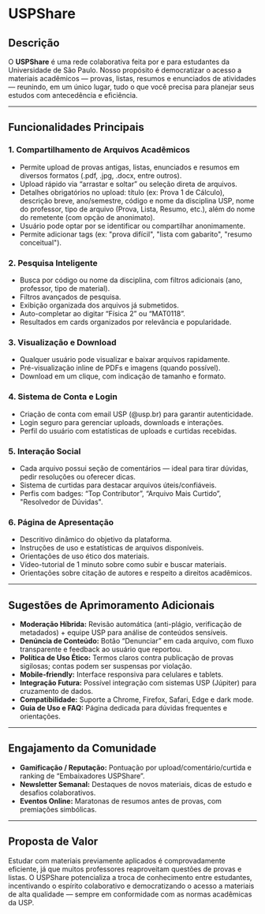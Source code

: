 # USPShare

## Descrição

O **USPShare** é uma rede colaborativa feita por e para estudantes da Universidade de São Paulo. Nosso propósito é democratizar o acesso a materiais acadêmicos — provas, listas, resumos e enunciados de atividades — reunindo, em um único lugar, tudo o que você precisa para planejar seus estudos com antecedência e eficiência.

---

## Funcionalidades Principais

### 1. Compartilhamento de Arquivos Acadêmicos

- Permite upload de provas antigas, listas, enunciados e resumos em diversos formatos (.pdf, .jpg, .docx, entre outros).
- Upload rápido via “arrastar e soltar” ou seleção direta de arquivos.
- Detalhes obrigatórios no upload: título (ex: Prova 1 de Cálculo), descrição breve, ano/semestre, código e nome da disciplina USP, nome do professor, tipo de arquivo (Prova, Lista, Resumo, etc.), além do nome do remetente (com opção de anonimato).
- Usuário pode optar por se identificar ou compartilhar anonimamente.
- Permite adicionar tags (ex: "prova difícil", "lista com gabarito", "resumo conceitual").

### 2. Pesquisa Inteligente

- Busca por código ou nome da disciplina, com filtros adicionais (ano, professor, tipo de material).
- Filtros avançados de pesquisa.
- Exibição organizada dos arquivos já submetidos.
- Auto-completar ao digitar “Física 2” ou “MAT0118”.
- Resultados em cards organizados por relevância e popularidade.

### 3. Visualização e Download

- Qualquer usuário pode visualizar e baixar arquivos rapidamente.
- Pré-visualização inline de PDFs e imagens (quando possível).
- Download em um clique, com indicação de tamanho e formato.

### 4. Sistema de Conta e Login

- Criação de conta com email USP (@usp.br) para garantir autenticidade.
- Login seguro para gerenciar uploads, downloads e interações.
- Perfil do usuário com estatísticas de uploads e curtidas recebidas.

### 5. Interação Social

- Cada arquivo possui seção de comentários — ideal para tirar dúvidas, pedir resoluções ou oferecer dicas.
- Sistema de curtidas para destacar arquivos úteis/confiáveis.
- Perfis com badges: “Top Contributor”, “Arquivo Mais Curtido”, "Resolvedor de Dúvidas".

### 6. Página de Apresentação

- Descritivo dinâmico do objetivo da plataforma.
- Instruções de uso e estatísticas de arquivos disponíveis.
- Orientações de uso ético dos materiais.
- Vídeo-tutorial de 1 minuto sobre como subir e buscar materiais.
- Orientações sobre citação de autores e respeito a direitos acadêmicos.

---

## Sugestões de Aprimoramento Adicionais

- **Moderação Híbrida:** Revisão automática (anti-plágio, verificação de metadados) + equipe USP para análise de conteúdos sensíveis.
- **Denúncia de Conteúdo:** Botão “Denunciar” em cada arquivo, com fluxo transparente e feedback ao usuário que reportou.
- **Política de Uso Ético:** Termos claros contra publicação de provas sigilosas; contas podem ser suspensas por violação.
- **Mobile-friendly:** Interface responsiva para celulares e tablets.
- **Integração Futura:** Possível integração com sistemas USP (Júpiter) para cruzamento de dados.
- **Compatibilidade:** Suporte a Chrome, Firefox, Safari, Edge e dark mode.
- **Guia de Uso e FAQ:** Página dedicada para dúvidas frequentes e orientações.

---

## Engajamento da Comunidade

- **Gamificação / Reputação:** Pontuação por upload/comentário/curtida e ranking de “Embaixadores USPShare”.
- **Newsletter Semanal:** Destaques de novos materiais, dicas de estudo e desafios colaborativos.
- **Eventos Online:** Maratonas de resumos antes de provas, com premiações simbólicas.

---

## Proposta de Valor

Estudar com materiais previamente aplicados é comprovadamente eficiente, já que muitos professores reaproveitam questões de provas e listas. O USPShare potencializa a troca de conhecimento entre estudantes, incentivando o espírito colaborativo e democratizando o acesso a materiais de alta qualidade — sempre em conformidade com as normas acadêmicas da USP.
